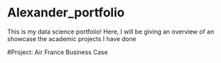 # Alexander_portfolio
This is my data science portfolio! Here, I will be giving an overview of an showcase the academic projects I have done


#Project: Air France Business Case 

